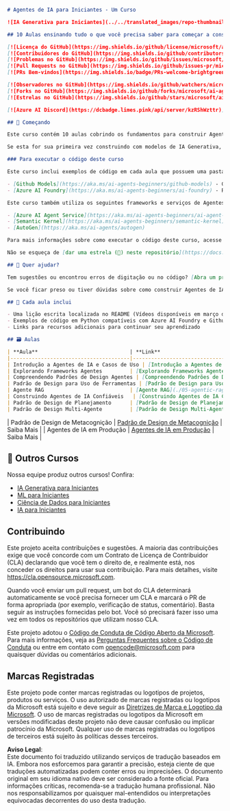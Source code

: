 ```markdown
# Agentes de IA para Iniciantes - Um Curso

![IA Generativa para Iniciantes](../../translated_images/repo-thumbnail.png?WT.fdac25c1519629ab59bee7fe82d0b3de40ab27e68637ca37cfa5d0b9ca7389b8.pt.mc_id=academic-105485-koreyst)

## 10 Aulas ensinando tudo o que você precisa saber para começar a construir Agentes de IA

[![Licença do GitHub](https://img.shields.io/github/license/microsoft/ai-agents-for-beginners.svg)](https://github.com/microsoft/ai-agents-for-beginners/blob/master/LICENSE?WT.mc_id=academic-105485-koreyst)
[![Contribuidores do GitHub](https://img.shields.io/github/contributors/microsoft/ai-agents-for-beginners.svg)](https://GitHub.com/microsoft/ai-agents-for-beginners/graphs/contributors/?WT.mc_id=academic-105485-koreyst)
[![Problemas no GitHub](https://img.shields.io/github/issues/microsoft/ai-agents-for-beginners.svg)](https://GitHub.com/microsoft/ai-agents-for-beginners/issues/?WT.mc_id=academic-105485-koreyst)
[![Pull Requests no GitHub](https://img.shields.io/github/issues-pr/microsoft/ai-agents-for-beginners.svg)](https://GitHub.com/microsoft/ai-agents-for-beginners/pulls/?WT.mc_id=academic-105485-koreyst)
[![PRs Bem-vindos](https://img.shields.io/badge/PRs-welcome-brightgreen.svg?style=flat-square)](http://makeapullrequest.com?WT.mc_id=academic-105485-koreyst)

[![Observadores no GitHub](https://img.shields.io/github/watchers/microsoft/ai-agents-for-beginners.svg?style=social&label=Watch)](https://GitHub.com/microsoft/ai-agents-for-beginners/watchers/?WT.mc_id=academic-105485-koreyst)
[![Forks no GitHub](https://img.shields.io/github/forks/microsoft/ai-agents-for-beginners.svg?style=social&label=Fork)](https://GitHub.com/microsoft/ai-agents-for-beginners/network/?WT.mc_id=academic-105485-koreyst)
[![Estrelas no GitHub](https://img.shields.io/github/stars/microsoft/ai-agents-for-beginners.svg?style=social&label=Star)](https://GitHub.com/microsoft/ai-agents-for-beginners/stargazers/?WT.mc_id=academic-105485-koreyst)

[![Azure AI Discord](https://dcbadge.limes.pink/api/server/kzRShWzttr)](https://discord.gg/kzRShWzttr)

## 🌱 Começando

Este curso contém 10 aulas cobrindo os fundamentos para construir Agentes de IA. Cada aula aborda um tópico específico, então você pode começar por onde preferir!

Se esta for sua primeira vez construindo com modelos de IA Generativa, confira nosso curso [IA Generativa para Iniciantes](https://aka.ms/genai-beginners), que tem 21 aulas sobre como trabalhar com GenAI.

### Para executar o código deste curso

Este curso inclui exemplos de código em cada aula que possuem uma pasta `code_samples`. Este código utiliza os seguintes serviços para Modelos:

- [Github Models](https://aka.ms/ai-agents-beginners/github-models) - Gratuito / Limitado
- [Azure AI Foundry](https://aka.ms/ai-agents-beginners/ai-foundry) - Requer conta Azure

Este curso também utiliza os seguintes frameworks e serviços de Agentes de IA:

- [Azure AI Agent Service](https://aka.ms/ai-agents-beginners/ai-agent-service)
- [Semantic Kernel](https://aka.ms/ai-agents-beginners/semantic-kernel)
- [AutoGen](https://aka.ms/ai-agents/autogen)

Para mais informações sobre como executar o código deste curso, acesse a página de [Configuração do Curso](./00-course-setup/README.md).

Não se esqueça de [dar uma estrela (🌟) neste repositório](https://docs.github.com/en/get-started/exploring-projects-on-github/saving-repositories-with-stars?WT.mc_id=academic-105485-koreyst) e de [fazer um fork deste repositório](https://github.com/microsoft/ai-agents-for-beginners/fork) para executar o código.

## 🙏 Quer ajudar?

Tem sugestões ou encontrou erros de digitação ou no código? [Abra um problema](https://github.com/microsoft/ai-agents-for-beginners/issues?WT.mc_id=academic-105485-koreyst) ou [Crie um pull request](https://github.com/microsoft/ai-agents-for-beginners/pulls?WT.mc_id=academic-105485-koreyst).

Se você ficar preso ou tiver dúvidas sobre como construir Agentes de IA, junte-se à nossa [Comunidade Azure AI no Discord](https://discord.gg/kzRShWzttr).

## 📂 Cada aula inclui

- Uma lição escrita localizada no README (Vídeos disponíveis em março de 2025)
- Exemplos de código em Python compatíveis com Azure AI Foundry e Github Models (Gratuitos)
- Links para recursos adicionais para continuar seu aprendizado

## 🗃️ Aulas

| **Aula**                              | **Link**                                   | **Aprendizado Adicional** |
|---------------------------------------|-------------------------------------------|---------------------------|
| Introdução a Agentes de IA e Casos de Uso | [Introdução a Agentes de IA e Casos de Uso](./01-intro-to-ai-agents/README.md)  | Saiba Mais               |
| Explorando Frameworks Agentes         | [Explorando Frameworks Agentes](./02-explore-agentic-frameworks/README.md)      | Saiba Mais               |
| Compreendendo Padrões de Design Agentes | [Compreendendo Padrões de Design Agentes](./03-agentic-design-patterns/README.md) | Saiba Mais               |
| Padrão de Design para Uso de Ferramentas | [Padrão de Design para Uso de Ferramentas](./04-tool-use/README.md)             | Saiba Mais               |
| Agente RAG                            | [Agente RAG](./05-agentic-rag/README.md)                                       | Saiba Mais               |
| Construindo Agentes de IA Confiáveis   | [Construindo Agentes de IA Confiáveis](./06-building-trustworthy-agents/README.md) | Saiba Mais           |
| Padrão de Design de Planejamento      | [Padrão de Design de Planejamento](./07-planning-design/README.md)             | Saiba Mais               |
| Padrão de Design Multi-Agente         | [Padrão de Design Multi-Agente](./08-multi-agent/README.md)                    | Saiba Mais               |
```
| Padrão de Design de Metacognição        | [Padrão de Design de Metacognição](./09-metacognition/README.md)            | Saiba Mais         |
| Agentes de IA em Produção               | [Agentes de IA em Produção](./10-ai-agents-production/README.md)            | Saiba Mais         |

## 🎒 Outros Cursos

Nossa equipe produz outros cursos! Confira:

- [IA Generativa para Iniciantes](https://aka.ms/genai-beginners)
- [ML para Iniciantes](https://aka.ms/ml-beginners?WT.mc_id=academic-105485-koreyst)
- [Ciência de Dados para Iniciantes](https://aka.ms/datascience-beginners?WT.mc_id=academic-105485-koreyst)
- [IA para Iniciantes](https://aka.ms/ai-beginners?WT.mc_id=academic-105485-koreyst)

## Contribuindo

Este projeto aceita contribuições e sugestões. A maioria das contribuições exige que você concorde com um
Contrato de Licença de Contribuidor (CLA) declarando que você tem o direito de, e realmente está, nos conceder
os direitos para usar sua contribuição. Para mais detalhes, visite <https://cla.opensource.microsoft.com>.

Quando você enviar um pull request, um bot do CLA determinará automaticamente se você precisa fornecer
um CLA e marcará o PR de forma apropriada (por exemplo, verificação de status, comentário). Basta seguir as instruções
fornecidas pelo bot. Você só precisará fazer isso uma vez em todos os repositórios que utilizam nosso CLA.

Este projeto adotou o [Código de Conduta de Código Aberto da Microsoft](https://opensource.microsoft.com/codeofconduct/).
Para mais informações, veja as [Perguntas Frequentes sobre o Código de Conduta](https://opensource.microsoft.com/codeofconduct/faq/) ou
entre em contato com [opencode@microsoft.com](mailto:opencode@microsoft.com) para quaisquer dúvidas ou comentários adicionais.

## Marcas Registradas

Este projeto pode conter marcas registradas ou logotipos de projetos, produtos ou serviços. O uso autorizado de marcas registradas ou logotipos da Microsoft está sujeito e deve seguir as 
[Diretrizes de Marca e Logotipo da Microsoft](https://www.microsoft.com/en-us/legal/intellectualproperty/trademarks/usage/general).
O uso de marcas registradas ou logotipos da Microsoft em versões modificadas deste projeto não deve causar confusão ou implicar patrocínio da Microsoft.
Qualquer uso de marcas registradas ou logotipos de terceiros está sujeito às políticas desses terceiros.

**Aviso Legal**:  
Este documento foi traduzido utilizando serviços de tradução baseados em IA. Embora nos esforcemos para garantir a precisão, esteja ciente de que traduções automatizadas podem conter erros ou imprecisões. O documento original em seu idioma nativo deve ser considerado a fonte oficial. Para informações críticas, recomenda-se a tradução humana profissional. Não nos responsabilizamos por quaisquer mal-entendidos ou interpretações equivocadas decorrentes do uso desta tradução.